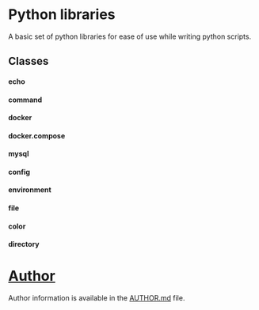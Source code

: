 # Python libraries
A basic set of python libraries for ease of use while writing python scripts.

## Classes
#### echo
#### command
#### docker
#### docker.compose
#### mysql
#### config
#### environment
#### file
#### color
#### directory

# [Author](AUTHOR.md)
Author information is available in the [AUTHOR.md](AUTHOR.md) file.
